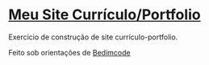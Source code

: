 # [Meu Site Currículo/Portfolio](https://lmsilvano.github.io/MeuSiteCurriculo-Portfolio/)

Exercício de construção de site currículo-portfolio.

Feito sob orientações de [Bedimcode](https://www.youtube.com/channel/UCgkDs77BoEhMIgRUB4MKrtQ)

